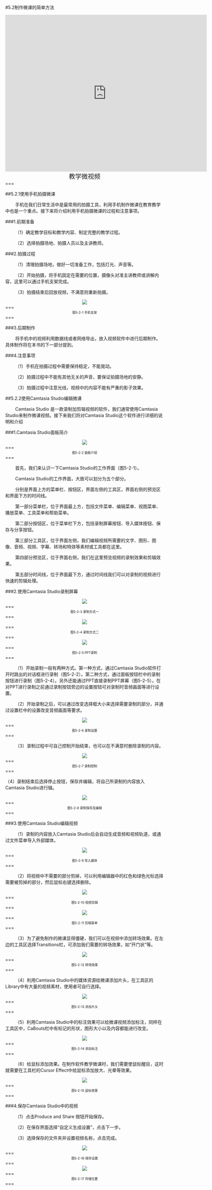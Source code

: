 #5.2制作微课的简单方法

<div align="center"><iframe frameborder="0" width="640" height="498" src="https://v.qq.com/iframe/player.html?vid=v053473gykx&tiny=0&auto=0" allowfullscreen></iframe></div>
<div align="center"><span style="font-size:20px">教学微视频</span></div>
===

##5.2.1使用手机拍摄微课

&nbsp;&nbsp;&nbsp;&nbsp;&nbsp;&nbsp;&nbsp;&nbsp;手机在我们日常生活中是最常用的拍摄工具，利用手机制作微课在教育教学中也是一个重点。接下来将介绍利用手机拍摄微课的过程和注意事项。

###1.前期准备

&nbsp;&nbsp;&nbsp;&nbsp;&nbsp;&nbsp;&nbsp;&nbsp;（1）确定教学目标和教学内容、制定完整的教学过程。

&nbsp;&nbsp;&nbsp;&nbsp;&nbsp;&nbsp;&nbsp;&nbsp;（2）选择拍摄场地、拍摄人员以及主讲教师。

###2.拍摄过程

&nbsp;&nbsp;&nbsp;&nbsp;&nbsp;&nbsp;&nbsp;&nbsp;（1）清理拍摄场地，做好一切准备工作，包括灯光、声音等。

&nbsp;&nbsp;&nbsp;&nbsp;&nbsp;&nbsp;&nbsp;&nbsp;（2）开始拍摄，将手机固定在需要的位置，摄像头对准主讲教师或讲解内容，这里可以通过手机支架完成。

&nbsp;&nbsp;&nbsp;&nbsp;&nbsp;&nbsp;&nbsp;&nbsp;（3）拍摄结束后回放视频，不满意则重新拍摄。

<div align="center"><img src="/assets/5-2-1.jpg"></div>
===
<div align="center"><span style="font-size:10px">图5-2-1 手机支架</span></div>
===

###3.后期制作

&nbsp;&nbsp;&nbsp;&nbsp;&nbsp;&nbsp;&nbsp;&nbsp;将手机中的视频利用数据线或者网络导出，放入视频软件中进行后期制作。具体制作将在本书的下一部分提到。

###4.注意事项

&nbsp;&nbsp;&nbsp;&nbsp;&nbsp;&nbsp;&nbsp;&nbsp;（1）手机在拍摄过程中需要保持稳定，不能晃动。

&nbsp;&nbsp;&nbsp;&nbsp;&nbsp;&nbsp;&nbsp;&nbsp;（2）拍摄过程中不能有其他无关的声音，要保证拍摄场地的安静。

&nbsp;&nbsp;&nbsp;&nbsp;&nbsp;&nbsp;&nbsp;&nbsp;（3）拍摄过程中注意光线，视频中的内容不能有严重的影子效果。

##5.2.2使用Camtasia Studio编辑微课

&nbsp;&nbsp;&nbsp;&nbsp;&nbsp;&nbsp;&nbsp;&nbsp;Camtasia Studio 是一款录制加剪辑视频的软件，我们通常使用Camtasia Studio来制作微课视频。接下来我们将对Camtasia Studio这个软件进行详细的说明和介绍

###1.Camtasia Studio面板简介

<div align="center"><img src="/assets/5-2-2.jpg"></div>
===
<div align="center"><span style="font-size:10px">图5-2-2 面板介绍</span></div>
===

&nbsp;&nbsp;&nbsp;&nbsp;&nbsp;&nbsp;&nbsp;&nbsp;首先，我们来认识一下Camtasia Studio的工作界面（图5-2-1）。

&nbsp;&nbsp;&nbsp;&nbsp;&nbsp;&nbsp;&nbsp;&nbsp;Camtasia Studio的工作界面，大致可以划分为五个部分。

&nbsp;&nbsp;&nbsp;&nbsp;&nbsp;&nbsp;&nbsp;&nbsp;分别是界面上方的菜单栏、按钮区，界面左侧的工具区，界面右侧的预览区和界面下方的时间线。

&nbsp;&nbsp;&nbsp;&nbsp;&nbsp;&nbsp;&nbsp;&nbsp;第一部分菜单栏，位于界面最上方，包括文件菜单、编辑菜单、视图菜单、播放菜单、工具菜单和帮助菜单。

&nbsp;&nbsp;&nbsp;&nbsp;&nbsp;&nbsp;&nbsp;&nbsp;第二部分按钮区，位于菜单栏下方，包括录制屏幕按钮、导入媒体按钮、保存与分享按钮。

&nbsp;&nbsp;&nbsp;&nbsp;&nbsp;&nbsp;&nbsp;&nbsp;第三部分工具区，位于界面左侧，我们编辑视频所需要的文字、图形、图像、音频、视频、字幕、转场和特效等素材或工具都在这里。

&nbsp;&nbsp;&nbsp;&nbsp;&nbsp;&nbsp;&nbsp;&nbsp;第四部分预览区，位于界面右侧，我们在这里预览视频的录制效果和剪辑效果。

&nbsp;&nbsp;&nbsp;&nbsp;&nbsp;&nbsp;&nbsp;&nbsp;第五部分时间线，位于界面最下方，通过时间线我们可以对录制的视频进行快速的剪辑处理。

###2.使用Camtasia Studio录制屏幕

<div align="center"><img src="/assets/5-2-3.png"></div>
===
<div align="center"><span style="font-size:10px">图5-2-3 录制方式一</span></div>
===

<div align="center"><img src="/assets/5-2-4.png"></div>
===
<div align="center"><span style="font-size:10px">图5-2-4 录制方式二</span></div>
===

<div align="center"><img src="/assets/5-2-5.png"></div>
===
<div align="center"><span style="font-size:10px">图5-2-5 PPT录制</span></div>
===

&nbsp;&nbsp;&nbsp;&nbsp;&nbsp;&nbsp;&nbsp;&nbsp;（1）开始录制一般有两种方式。第一种方式，通过Camtasia Studio软件打开时跳出的对话框进行录制（图5-2-2）。第二种方式，通过面板按钮栏中的录制按钮进行录制（图5-2-4）。另外还能通过PPT直接录制PPT屏幕（图5-2-5）。在对PPT进行录制之前通过录制按钮旁边的设置按钮可对录制时音频画面等进行设置。

&nbsp;&nbsp;&nbsp;&nbsp;&nbsp;&nbsp;&nbsp;&nbsp;（2）开始录制之后，可以通过改变选择框大小来选择需要录制的部分，并通过设置栏中的设置改变音频画面等要求。

<div align="center"><img src="/assets/5-2-6.png"></div>
===
<div align="center"><span style="font-size:10px">图5-2-6 录制设置</span></div>
===

&nbsp;&nbsp;&nbsp;&nbsp;&nbsp;&nbsp;&nbsp;&nbsp;（3）录制过程中可自己控制开始结束，也可以在不满意时删除录制的内容。

<div align="center"><img src="/assets/5-2-7.png"></div>
===
<div align="center"><span style="font-size:10px">图5-2-7 录制控制</span></div>
===

（4）录制结束后选择停止按钮，保存并编辑，将自己所录制的内容放入Camtasia Studio进行辑。

<div align="center"><img src="/assets/5-2-8.png"></div>
===
<div align="center"><span style="font-size:10px">图5-2-8 录制保存及编辑</span></div>
===

###3.使用Camtasia Studio编辑视频

&nbsp;&nbsp;&nbsp;&nbsp;&nbsp;&nbsp;&nbsp;&nbsp;（1）录制的内容放入Camtasia Studio后会自动生成音频和视频轨道，或通过文件菜单导入外部媒体。

<div align="center"><img src="/assets/5-2-9.png"></div>
===
<div align="center"><span style="font-size:10px">图5-2-9 导入媒体</span></div>
===

&nbsp;&nbsp;&nbsp;&nbsp;&nbsp;&nbsp;&nbsp;&nbsp;（2）将视频中不需要的部分剪掉，可以利用编辑器中的红色和绿色光标选择需要被剪掉的部分，然后鼠标右键选择删除。

<div align="center"><img src="/assets/5-2-10.png"></div>
===
<div align="center"><span style="font-size:10px">图5-2-10 视频剪辑</span></div>
===

<div align="center"><img src="/assets/5-2-11.png"></div>
===
<div align="center"><span style="font-size:10px">图5-2-11 剪辑菜单</span></div>
===

&nbsp;&nbsp;&nbsp;&nbsp;&nbsp;&nbsp;&nbsp;&nbsp;（3）为了避免制作的微课显得僵硬，我们可以在视频中添加转场效果。在左边的工具区选择Transitions栏，可添加我们需要的转场效果，如“开门状”等。

<div align="center"><img src="/assets/5-2-12.png"></div>
===
<div align="center"><span style="font-size:10px">图5-2-12 转场效果</span></div>
===

&nbsp;&nbsp;&nbsp;&nbsp;&nbsp;&nbsp;&nbsp;&nbsp;（4）利用Camtasia Studio中的媒体资源给微课添加片头，在工具区的Library中有大量的视频素材，使用者可自行选择。

<div align="center"><img src="/assets/5-2-13.png"></div>
===
<div align="center"><span style="font-size:10px">图5-2-13 添加片头</span></div>
===

&nbsp;&nbsp;&nbsp;&nbsp;&nbsp;&nbsp;&nbsp;&nbsp;（5）利用Camtasia Studio中的标注效果可以给微课视频添加标注，同样在工具区中，CaBouts栏中有标记的形状，图形大小以及内容都能进行改变。

<div align="center"><img src="/assets/5-2-14.png"></div>
===
<div align="center"><span style="font-size:10px">图5-2-14 添加标注</span></div>
===

&nbsp;&nbsp;&nbsp;&nbsp;&nbsp;&nbsp;&nbsp;&nbsp;（6）给鼠标添加效果。在制作软件教学微课时，我们需要使鼠标醒目，这时就需要在工具栏的Cursor Effect中给鼠标添加放大、光晕等效果。

<div align="center"><img src="/assets/5-2-15.png"></div>
===
<div align="center"><span style="font-size:10px">图5-2-15 鼠标效果</span></div>
===

###4.保存Camtasia Studio中的视频

&nbsp;&nbsp;&nbsp;&nbsp;&nbsp;&nbsp;&nbsp;&nbsp;（1）点击Produce and Share 按钮开始保存。

&nbsp;&nbsp;&nbsp;&nbsp;&nbsp;&nbsp;&nbsp;&nbsp;（2）在保存界面选择“自定义生成设置”，点击下一步。

&nbsp;&nbsp;&nbsp;&nbsp;&nbsp;&nbsp;&nbsp;&nbsp;（3）选择保存的文件夹并设置视频名称，点击完成。
<div align="center"><img src="/assets/5-2-16.png"></div>
===
<div align="center"><span style="font-size:10px">图5-2-16 保存设置</span></div>
===

<div align="center"><img src="/assets/5-2-17.png"></div>
===
<div align="center"><span style="font-size:10px">图5-2-17 存储位置</span></div>
===

